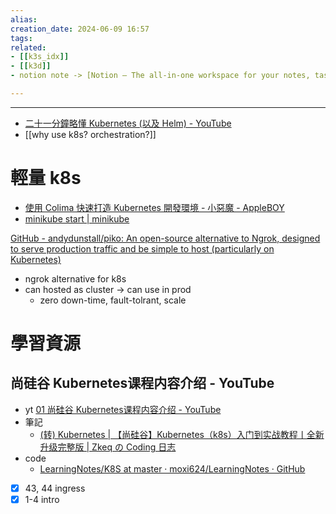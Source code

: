```yaml
---  
alias:  
creation_date: 2024-06-09 16:57  
tags: 
related:
- [[k3s_idx]]
- [[k3d]]
- notion note -> [Notion – The all-in-one workspace for your notes, tasks, wikis, and databases.](https://www.notion.so/nture4388/K8s-82bddd1635344d028116e2000cf7e50e?pvs=4)

---  
```



****


- [二十一分鐘略懂 Kubernetes (以及 Helm) - YouTube](https://www.youtube.com/watch?v=RUjcGn2YeVo&list=WL&index=76)
- [[why use k8s?  orchestration?]]

# 輕量 k8s
- [使用 Colima 快速打造 Kubernetes 開發環境 - 小惡魔 - AppleBOY](https://blog.wu-boy.com/2023/06/how-to-create-kubernetes-cluster-in-local/)
- [minikube start | minikube](https://minikube.sigs.k8s.io/docs/start/?arch=%2Flinux%2Fx86-64%2Fstable%2Fbinary+download#Ingress)



[GitHub - andydunstall/piko: An open-source alternative to Ngrok, designed to serve production traffic and be simple to host (particularly on Kubernetes)](https://github.com/andydunstall/piko?utm_source=hackernewsletter&utm_medium=email&utm_term=show_hn)
- ngrok alternative for k8s
- can hosted as cluster -> can use in prod
	- zero down-time, fault-tolrant, scale




# 學習資源
## 尚硅谷 Kubernetes课程内容介绍 - YouTube
- yt [01 尚硅谷 Kubernetes课程内容介绍 - YouTube](https://www.youtube.com/watch?v=W3V-VgTjDjo&list=PLmOn9nNkQxJHYUm2zkuf9_7XJJT8kzAph)
- 筆記
	- [(转) Kubernetes | 【尚硅谷】Kubernetes（k8s）入门到实战教程丨全新升级完整版 | Zkeq の Coding 日志](https://icodeq.com/2023/dc7861e5c7bd/index.html)
- code
	- [LearningNotes/K8S at master · moxi624/LearningNotes · GitHub](https://github.com/moxi624/LearningNotes/tree/master/K8S)

- [x] 43, 44 ingress
- [x] 1-4 intro 